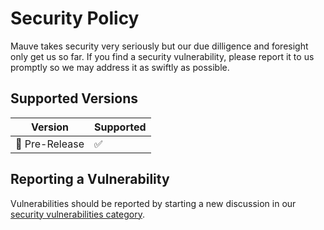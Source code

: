 # Security Policy
Mauve takes security very seriously but our due dilligence and foresight only get us so far. If you find a security vulnerability, please report it to us promptly so we may address it as swiftly as possible.

## Supported Versions

| Version | Supported          |
| ------- | ------------------ |
| 🐣 Pre-Release | :white_check_mark: |

## Reporting a Vulnerability

Vulnerabilities should be reported by starting a new discussion in our [security vulnerabilities category](https://github.com/tacosontitan/Mauve/discussions/categories/security-vulnerabilities).

